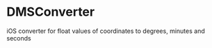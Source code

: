 DMSConverter
============

iOS converter for float values of coordinates to degrees, minutes and seconds
